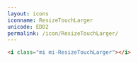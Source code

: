 ```yaml
---
layout: icons
iconname: ResizeTouchLarger
unicode: EDD2
permalink: /icon/ResizeTouchLarger/
---
```


``` html
<i class="mi mi-ResizeTouchLarger"></i>
```
